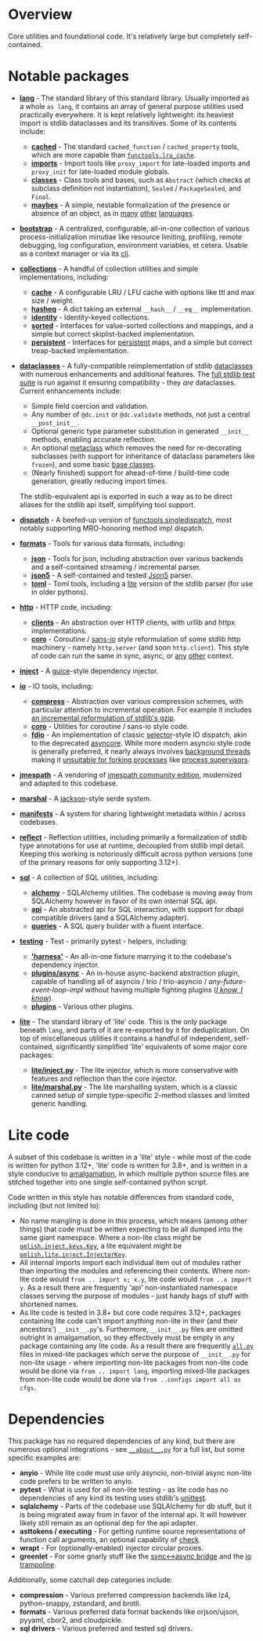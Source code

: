 # Overview

Core utilities and foundational code. It's relatively large but completely self-contained.

# Notable packages

- **[lang](lang)** - The standard library of this standard library. Usually imported as a whole `as lang`, it contains
  an array of general purpose utilities used practically everywhere. It is kept relatively lightweight: its heaviest
  import is stdlib dataclasses and its transitives. Some of its contents include:

  - **[cached](lang/cached)** - The standard `cached_function` / `cached_property` tools, which are more capable than
    [`functools.lru_cache`](https://docs.python.org/3/library/functools.html#functools.lru_cache).
  - **[imports](lang/imports.py)** - Import tools like `proxy_import` for late-loaded imports and `proxy_init` for
    late-loaded module globals.
  - **[classes](lang/classes)** - Class tools and bases, such as `Abstract` (which checks at subclass definition not
    instantiation), `Sealed` / `PackageSealed`, and `Final`.
  - **[maybes](lang/maybes.py)** - A simple, nestable formalization of the presence or absence of an object, as in
    [many](https://en.cppreference.com/w/cpp/utility/optional)
    [other](https://docs.oracle.com/javase/8/docs/api/java/util/Optional.html)
    [languages](https://doc.rust-lang.org/std/option/).

- **[bootstrap](bootstrap)** - A centralized, configurable, all-in-one collection of various process-initialization
  minutiae like resource limiting, profiling, remote debugging, log configuration, environment variables, et cetera.
  Usable as a context manager or via its [cli](bootstrap/main.py).

- **[collections](collections)** - A handful of collection utilities and simple implementations, including:

  - **[cache](collections/cache)** - A configurable LRU / LFU cache with options like ttl and  max size / weight.
  - **[hasheq](collections/hasheq.py)** - A dict taking an external `__hash__` / `__eq__` implementation.
  - **[identity](collections/identity.py)** - Identity-keyed collections.
  - **[sorted](collections/sorted)** - Interfaces for value-sorted collections and mappings, and a simple but correct
    skiplist-backed implementation.
  - **[persistent](collections/persistent)** - Interfaces for [persistent](https://en.wikipedia.org/wiki/Persistent_data_structure)
    maps, and a simple but correct treap-backed implementation.

- **[dataclasses](dataclasses)** - A fully-compatible reimplementation of stdlib [dataclasses](https://docs.python.org/3/library/dataclasses.html)
  with numerous enhancements and additional features. The [full stdlib test suite](dataclasses/tests/cpython) is run
  against it ensuring compatibility - they *are* dataclasses. Current enhancements include:

  - Simple field coercion and validation.
  - Any number of `@dc.init` or `@dc.validate` methods, not just a central `__post_init__`.
  - Optional generic type parameter substitution in generated `__init__` methods, enabling accurate reflection.
  - An optional [metaclass](dataclasses/metaclass) which removes the need for re-decorating subclasses (with support for
    inheritance of dataclass parameters like `frozen`), and some basic [base classes](dataclasses/metaclass/bases.py).
  - (Nearly finished) support for ahead-of-time / build-time code generation, greatly reducing import times.

  The stdlib-equivalent api is exported in such a way as to be direct aliases for the stdlib api itself, simplifying
  tool support.

- **[dispatch](dispatch)** - A beefed-up version of [functools.singledispatch](https://docs.python.org/3/library/functools.html#functools.singledispatch),
  most notably supporting MRO-honoring method impl dispatch.

- **[formats](formats)** - Tools for various data formats, including:

  - **[json](formats/json)** - Tools for json, including abstraction over various backends and a self-contained streaming
    / incremental parser.
  - **[json5](formats/json5)** - A self-contained and tested [Json5](https://json5.org/) parser.
  - **[toml](formats/toml)** - Toml tools, including a [lite](#lite-code) version of the stdlib parser (for use in older
    pythons).

- **[http](http)** - HTTP code, including:

  - **[clients](http/clients)** - An abstraction over HTTP clients, with urllib and httpx implementations.
  - **[coro](http/coro)** - Coroutine / [sans-io](https://sans-io.readthedocs.io/) style reformulation of some stdlib
    http machinery - namely `http.server` (and soon `http.client`). This style of code can run the same in sync, async,
    or [any](https://docs.python.org/3/library/selectors.html) [other](asyncs/bluelet) context.

- **[inject](inject)** - A [guice](https://github.com/google/guice)-style dependency injector.

- **[io](io)** - IO tools, including:

  - **[compress](io/compress)** - Abstraction over various compression schemes, with particular attention to incremental
    operation. For example it includes [an incremental reformulation of stdlib's gzip](io/compress/gzip.py).
  - **[coro](io/coro)** - Utilities for coroutine / sans-io style code.
  - **[fdio](io/fdio)** - An implementation of classic [selector](https://docs.python.org/3/library/selectors.html)-style
    IO dispatch, akin to the deprecated [asyncore](https://docs.python.org/3.11/library/asyncore.html). While more
    modern asyncio style code is generally preferred, it nearly always involves
    [background threads](https://github.com/python/cpython/blob/95d9dea1c4ed1b1de80074b74301cee0b38d5541/Lib/asyncio/unix_events.py#L1349)
    making it [unsuitable for forking processes](https://rachelbythebay.com/w/2011/06/07/forked/) like
    [process supervisors](https://github.com/wrmsr/omlish/tree/master/ominfra/supervisor).

- **[jmespath](specs/jmespath)** - A vendoring of [jmespath community edition](https://github.com/jmespath-community/python-jmespath),
  modernized and adapted to this codebase.

- **[marshal](marshal)** - A [jackson](https://github.com/FasterXML/jackson)-style serde system.

- **[manifests](manifests)** - A system for sharing lightweight metadata within / across codebases.

- **[reflect](reflect)** - Reflection utilities, including primarily a formalization of stdlib type annotations for use
  at runtime, decoupled from stdlib impl detail. Keeping this working is notoriously difficult across python versions
  (one of the primary reasons for only supporting 3.12+).

- **[sql](sql)** - A collection of SQL utilities, including:

  - **[alchemy](sql/alchemy)** - SQLAlchemy utilities. The codebase is moving away from SQLAlchemy however in favor of
    its own internal SQL api.
  - **[api](sql/api)** - An abstracted api for SQL interaction, with support for dbapi compatible drivers (and a 
    SQLAlchemy adapter).
  - **[queries](sql/queries)** - A SQL query builder with a fluent interface.

- **[testing](testing)** - Test - primarily pytest - helpers, including:

  - **['harness'](testing/pytest/inject/harness.py)** - An all-in-one fixture marrying it to the codebase's dependency
    injector.
  - **[plugins/async](testing/pytest/plugins/asyncs)** - An in-house async-backend abstraction plugin, capable of
    handling all of asyncio / trio / trio-asyncio / *any-future-event-loop-impl* without having multiple fighting plugins 
    (*[I know, I know](https://xkcd.com/927/)*).
  - **[plugins](testing/pytest/plugins)** - Various other plugins.

- **[lite](lite)** - The standard library of 'lite' code. This is the only package beneath `lang`, and parts of it are
  re-exported by it for deduplication. On top of miscellaneous utilities it contains a handful of independent,
  self-contained, significantly simplified 'lite' equivalents of some major core packages:

  - **[lite/inject.py](lite/inject.py)** - The lite injector, which is more conservative with features and reflection
    than the core injector.
  - **[lite/marshal.py](lite/marshal.py)** - The lite marshalling system, which is a classic canned setup of simple
    type-specific 2-method classes and limited generic handling.

# Lite code

A subset of this codebase is written in a 'lite' style - while most of the code is written for python 3.12+, 'lite' code
is written for 3.8+, and is written in a style conducive to
[amalgamation](https://github.com/wrmsr/omlish/tree/master/omdev#amalgamation), in which multiple python source files are
stitched together into one single self-contained python script.

Code written in this style has notable differences from standard code, including (but not limited to):

- No name mangling is done in this process, which means (among other things) that code must be written expecting to be
  all dumped into the same giant namespace. Where a non-lite class might be [`omlish.inject.keys.Key`](inject/keys.py),
  a lite equivalent might be [`omlish.lite.inject.InjectorKey`](lite/inject.py).
- All internal imports import each individual item out of modules rather than importing the modules and referencing
  their contents. Where non-lite code would `from .. import x; x.y`, lite code would `from ..x import y`. As a result
  there are frequently 'api' non-instantiated namespace classes serving the purpose of modules - just handy bags of
  stuff with shortened names.
- As lite code is tested in 3.8+ but core code requires 3.12+, packages containing lite code can't import anything
  non-lite in their (and their ancestors') `__init__.py`'s. Furthermore, `__init__.py` files are omitted outright in
  amalgamation, so they effectively must be empty in any package containing any lite code. As a result there are
  frequently [`all.py`](configs/all.py) files in mixed-lite packages which serve the purpose of `__init__.py` for
  non-lite usage - where importing non-lite packages from non-lite code would be done via `from .. import lang`,
  importing mixed-lite packages from non-lite code would be done via `from ..configs import all as cfgs`.

# Dependencies

This package has no required dependencies of any kind, but there are numerous optional integrations - see
[`__about__.py`](__about__.py) for a full list, but some specific examples are:

- **anyio** - While lite code must use only asyncio, non-trivial async non-lite code prefers to be written to anyio.
- **pytest** - What is used for all non-lite testing - as lite code has no dependencies of any kind its testing uses
  stdlib's [unittest](https://docs.python.org/3/library/unittest.html).
- **sqlalchemy** - Parts of the codebase use SQLAlchemy for db stuff, but it is being migrated away from in favor of the
  internal api. It will however likely still remain as an optional dep for the api adapter.
- **asttokens / executing** - For getting runtime source representations of function call arguments, an optional
  capability of [check](check.py).
- **wrapt** - For (optionally-enabled) injector circular proxies.
- **greenlet** - For some gnarly stuff like the [sync<->async bridge](asyncs/bridge.py) and the
  [io trampoline](io/trampoline.py).

Additionally, some catchall dep categories include:

- **compression** - Various preferred compression backends like lz4, python-snappy, zstandard, and brotli.
- **formats** - Various preferred data format backends like orjson/ujson, pyyaml, cbor2, and cloudpickle.
- **sql drivers** - Various preferred and tested sql drivers.
